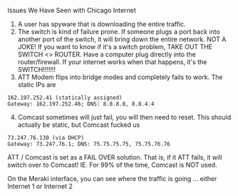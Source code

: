 Issues We Have Seen with Chicago Internet

1. A user has spyware that is downloading the entire traffic.
2. The switch is kind of failure prone. If someone plugs a port back into another port of the switch, it will bring down the entire network. NOT A JOKE! If you want to know if it's a switch problem, TAKE OUT THE SWITCH <> ROUTER. Have a computer plug directly into the router/firewall. If your internet works when that happens, it's the SWITCH!!!!!!!
3. ATT Modem flips into bridge modes and completely fails to work.
The static IPs are 
```
162.197.252.41 (statically assigned)
Gateway: 162.197.252.46; DNS: 8.8.8.8, 8.8.4.4
```

4. Comcast sometimes will just fail, you will then need to reset. This should actually be static, but Comcast fucked us
```
73.247.76.130 (via DHCP)
Gateway: 73.247.76.1; DNS: 75.75.75.75, 75.75.76.76
```

ATT / Comcast is set as a FAIL OVER solution. That is, if it ATT fails, it will switch over to Comcast! IE. For 99% of the time, Comcast is NOT used.

On the Meraki interface, you can see where the traffic is going ... either Internet 1 or Internet 2